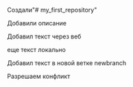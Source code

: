 Создали"# my_first_repository" 

Добавили описание

Добавил текст через веб


еще текст локально 

Добавил текст в новой ветке newbranch

Разрешаем конфликт
